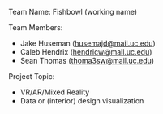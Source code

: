 Team Name: Fishbowl (working name)

Team Members:
- Jake Huseman (husemajd@mail.uc.edu)
- Caleb Hendrix (hendricw@mail.uc.edu)
- Sean Thomas (thoma3sw@mail.uc.edu)

Project Topic:
- VR/AR/Mixed Reality
- Data or (interior) design visualization
